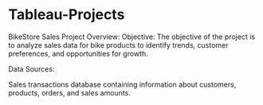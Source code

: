 # Tableau-Projects
BikeStore Sales Project Overview:
Objective:
The objective of the project is to analyze sales data for bike products to identify trends, customer preferences, and opportunities for growth.

Data Sources:

Sales transactions database containing information about customers, products, orders, and sales amounts.
